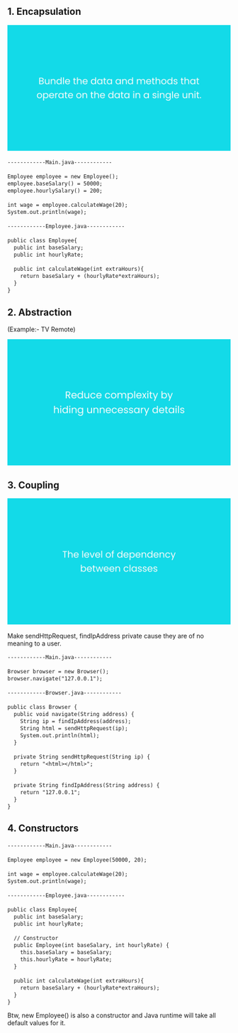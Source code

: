 ## 1. Encapsulation

<img src="https://github.com/neelbavarva/Java/blob/main/Z_Images/OOPs/7.png" />

```
------------Main.java------------

Employee employee = new Employee();
employee.baseSalary() = 50000;
employee.hourlySalary() = 200;

int wage = employee.calculateWage(20);
System.out.println(wage);

------------Employee.java------------

public class Employee{
  public int baseSalary;
  public int hourlyRate;
  
  public int calculateWage(int extraHours){
    return baseSalary + (hourlyRate*extraHours);
  }
}
```

## 2. Abstraction 
(Example:- TV Remote)

<img src="https://github.com/neelbavarva/Java/blob/main/Z_Images/OOPs/8.png" />

## 3. Coupling

<img src="https://github.com/neelbavarva/Java/blob/main/Z_Images/OOPs/9.png" />


Make sendHttpRequest, findIpAddress private cause they are of no meaning to a user.
```
------------Main.java------------

Browser browser = new Browser();
browser.navigate("127.0.0.1");

------------Browser.java------------

public class Browser {
  public void navigate(String address) {
    String ip = findIpAddress(address);
    String html = sendHttpRequest(ip);
    System.out.println(html);
  }

  private String sendHttpRequest(String ip) {
    return "<html></html>";
  }

  private String findIpAddress(String address) {
    return "127.0.0.1";
  }
}
```

## 4. Constructors

```
------------Main.java------------

Employee employee = new Employee(50000, 20);

int wage = employee.calculateWage(20);
System.out.println(wage);

------------Employee.java------------

public class Employee{
  public int baseSalary;
  public int hourlyRate;
  
  // Constructor
  public Employee(int baseSalary, int hourlyRate) {
    this.baseSalary = baseSalary;
    this.hourlyRate = hourlyRate;
  }
  
  public int calculateWage(int extraHours){
    return baseSalary + (hourlyRate*extraHours);
  }
}
```
Btw, new Employee() is also a constructor and Java runtime will take all default values for it.
